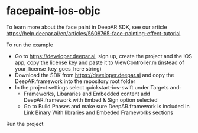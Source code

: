 # facepaint-ios-objc

To learn more about the face paint in DeepAR SDK, see our article https://help.deepar.ai/en/articles/5608765-face-painting-effect-tutorial

To run the example
* Go to https://developer.deepar.ai, sign up, create the project and the iOS app, copy the license key and paste it to ViewController.m (instead of your_license_key_goes_here string)
* Download the SDK from https://developer.deepar.ai and copy the DeepAR.framework into the repository root folder
* In the project settings select quickstart-ios-swift under Targets and:
  * Frameworks, Libararies and Embedded content add DeepAR.framework with Embed & Sign option selected
  * Go to Build Phases and make sure DeepAR.framework is included in Link Binary With libraries and Embeded Frameworks sections

Run the project
